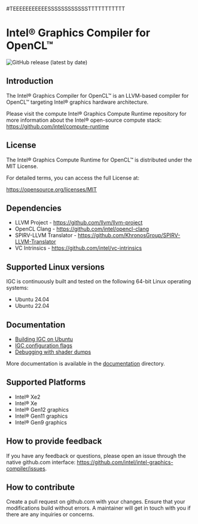 <!---======================= begin_copyright_notice ============================

Copyright (C) 2019-2024 Intel Corporation

SPDX-License-Identifier: MIT

============================= end_copyright_notice ==========================-->
#TEEEEEEEEEEESSSSSSSSSSSSTTTTTTTTTTT

# Intel&reg; Graphics Compiler for OpenCL&trade;

![GitHub release (latest by date)](https://img.shields.io/github/v/release/intel/intel-graphics-compiler?label=Latest%20release)

## Introduction

The Intel&reg; Graphics Compiler for OpenCL&trade; is an LLVM-based compiler for
OpenCL&trade; targeting Intel&reg; graphics hardware architecture.

Please visit the compute Intel&reg; Graphics Compute Runtime repository for more information about the Intel&reg; open-source compute stack: https://github.com/intel/compute-runtime


## License

The Intel&reg; Graphics Compute Runtime for OpenCL&trade; is distributed under the MIT License.

For detailed terms, you can access the full License at:

https://opensource.org/licenses/MIT


## Dependencies

* LLVM Project -  https://github.com/llvm/llvm-project
* OpenCL Clang - https://github.com/intel/opencl-clang
* SPIRV-LLVM Translator - https://github.com/KhronosGroup/SPIRV-LLVM-Translator
* VC Intrinsics - https://github.com/intel/vc-intrinsics


## Supported Linux versions

IGC is continuously built and tested on the following 64-bit Linux operating systems:

* Ubuntu 24.04
* Ubuntu 22.04


## Documentation

* [Building IGC on Ubuntu](./documentation/build_ubuntu.md)
* [IGC configuration flags](./documentation/configuration_flags.md)
* [Debugging with shader dumps](./documentation/shader_dumps_instruction.md)

More documentation is available in the [documentation](./documentation) directory.


## Supported Platforms

* Intel&reg; Xe2
* Intel&reg; Xe
* Intel&reg; Gen12 graphics
* Intel&reg; Gen11 graphics
* Intel&reg; Gen9 graphics


## How to provide feedback

If you have any feedback or questions, please open an issue through the native github.com interface: https://github.com/intel/intel-graphics-compiler/issues.


## How to contribute

Create a pull request on github.com with your changes. Ensure that your modifications build without errors.
A maintainer will get in touch with you if there are any inquiries or concerns.
